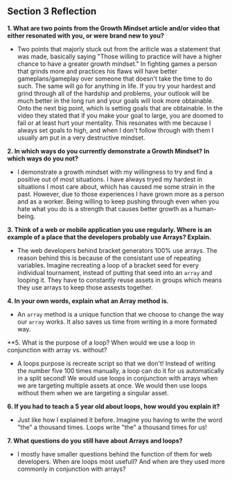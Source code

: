 ## Section 3 Reflection

**1. What are two points from the Growth Mindset article and/or video that either resonated with you, or were brand new to you?**

 - Two points that majorly stuck out from the ariticle was a statement that was made, basically saying "Those willing to practice will have a higher chance to have a greater growth mindset." In fighting games a person that grinds more and practices his flaws will have better gameplans/gameplay over someone that doesn't take the time to do such. The same will go for anything in life. If you try your hardest and grind through all of the hardship and problems, your outlook will be much better in the long run and your goals will look more obtainable. Onto the next big point, which is setting goals that are obtainable. In the video they stated that if you make your goal to large, you are doomed to fail or at least hurt your mentality. This resonates with me because I always set goals to high, and when I don't follow through with them I usually am put in a very destructive mindset.

**2. In which ways do you currently demonstrate a Growth Mindset? In which ways do you not?**

 - I demonstrate a growth mindset with my willingness to try and find a positive out of most situations. I have always tryed my hardest in situations I most care about, which has caused me some strain in the past. However, due to those experiences I have grown more as a person and as a worker. Being willing to keep pushing through even when you hate what you do is a strength that causes better growth as a human-being.

**3. Think of a web or mobile application you use regularly. Where is an example of a place that the developers probably use Arrays? Explain.**

 - The web developers behind bracket generators 100% use arrays. The reason behind this is because of the consistant use of repeating variables. Imagine recreating a loop of a bracket seed for every individual tournament, instead of putting that seed into an `array` and looping it. They have to constantly reuse assets in groups which means they use arrays to keep those assests together.

**4. In your own words, explain what an Array method is.**

 - An `array` method is a unique function that we choose to change the way our `array` works. It also saves us time from writing in a more formated way.

**5. What is the purpose of a loop? When would we use a loop in conjunction with array vs. without?

 - A loops purpose is recreate script so that we don't! Instead of writing the number five 100 times manually, a loop can do it for us automatically in a split second! We would use loops in conjunction with arrays when we are targeting multiple assets at once. We would then use loops without them when we are targeting a singular asset.

**6. If you had to teach a 5 year old about loops, how would you explain it?**

 - Just like how I explained it before. Imagine you having to write the word "the" a thousand times. Loops write "the" a thousand times for us!

**7. What questions do you still have about Arrays and loops?**

 - I mostly have smaller questions behind the function of them for web developers. When are loops most usefull? And when are they used more commonly in conjunction with arrays?
